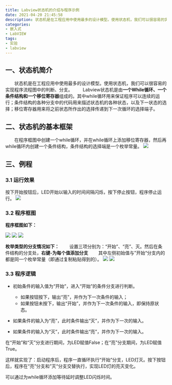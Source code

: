 ```yaml
---
title: Labview状态机的介绍与程序示例
date: 2021-04-20 21:45:58
description: 状态机是在工程应用中使用最多的设计模型。使用状态机，我们可以很容易的实现程序流程图中的判断、分支。Labview状态机是由一个While循环、一个条件结构和一个移位寄存器组成的。
categories:
- 嵌入式
- LabVIEW
tags:
- 实验
- labview
---
```




## 一、状态机简介

&emsp;&emsp;状态机是在工程应用中使用最多的设计模型。使用状态机，我们可以很容易的实现程序流程图中的判断、分支。
&emsp;&emsp;Labview状态机是由**一个While循环、一个条件结构和一个移位寄存器**组成的。其中while循环用来保证程序可以连续的运行；条件结构的各种分支中的代码用来描述状态机的各种状态，以及下一状态的选择；移位寄存器用来将之前状态所作出的选择传递到下一次循环的选择端子。
## 二、状态机的基本框架
&emsp;&emsp;在程序框图中创建一个while循环，并在while循环上添加移位寄存器，然后再while循环内创建一个条件结构，条件结构的选择端是一个枚举常量。
![](https://img-blog.csdnimg.cn/20210420175605662.png?x-oss-process=image/watermark,type_ZmFuZ3poZW5naGVpdGk,shadow_10,text_SGFsZi1BIFN0dWRpbw==,size_16,color_FFFFFF,t_70#pic_center)


## 三、例程
### 3.1 运行效果

按下开始按钮后，LED开始以输入的时间间隔闪烁，按下停止按钮，程序停止运行。
![](https://img-blog.csdnimg.cn/20210420214013472.png?x-oss-process=image/watermark,type_ZmFuZ3poZW5naGVpdGk,shadow_10,text_SGFsZi1BIFN0dWRpbw==,size_16,color_FFFFFF,t_70#pic_center)

### 3.2 程序框图

**程序框图如下：**

![](https://img-blog.csdnimg.cn/20210420214206601.png?x-oss-process=image/watermark,type_ZmFuZ3poZW5naGVpdGk,shadow_10,text_SGFsZi1BIFN0dWRpbw==,size_16,color_FFFFFF,t_70#pic_center)
![](https://img-blog.csdnimg.cn/20210420214221611.png?x-oss-process=image/watermark,type_ZmFuZ3poZW5naGVpdGk,shadow_10,text_SGFsZi1BIFN0dWRpbw==,size_16,color_FFFFFF,t_70#pic_center)
![](https://img-blog.csdnimg.cn/20210420214231106.png?x-oss-process=image/watermark,type_ZmFuZ3poZW5naGVpdGk,shadow_10,text_SGFsZi1BIFN0dWRpbw==,size_16,color_FFFFFF,t_70#pic_center)


**枚举类型的分支情况如下：**
&emsp;&emsp;设置三项分别为：“开始”、“亮”、灭。然后在条件结构的分支处，**右键-为每个值添加分支**
&emsp;&emsp;其中左侧初始值与”开始“分支内的都是同一个枚举常量（即通过复制粘贴得到的）。
![](https://img-blog.csdnimg.cn/20210420175448105.png?x-oss-process=image/watermark,type_ZmFuZ3poZW5naGVpdGk,shadow_10,text_SGFsZi1BIFN0dWRpbw==,size_16,color_FFFFFF,t_70#pic_center)
![](https://img-blog.csdnimg.cn/20210420175434109.png?x-oss-process=image/watermark,type_ZmFuZ3poZW5naGVpdGk,shadow_10,text_SGFsZi1BIFN0dWRpbw==,size_16,color_FFFFFF,t_70#pic_center)

### 3.3 程序逻辑

* 初始条件的输入值为“开始”，进入“开始”的条件分支进行判断。
  * 如果按钮按下，输出“亮”，并作为下一次条件的输入；
  * 如果按钮未按下，输出“开始”，并作为下一次条件的输入，即保持原状态。

* 如果条件的输入为“亮”，此时条件输出“灭”，并作为下一次的输入。

* 如果条件的输入为“灭”，此时条件输出“亮”，并作为下一次的输入。

在“开始”和“灭”分支进行期间，为LED赋值False；在“亮”分支期间，为LED赋值True。

这样就实现了：启动程序后，程序一直循环执行“开始”分支，LED灯灭。按下按钮后，程序在“亮”分支和”灭“分支交替执行，实现LED灯的亮灭变化。

可以通过为while循环添加等待延时调整LED闪烁时间。